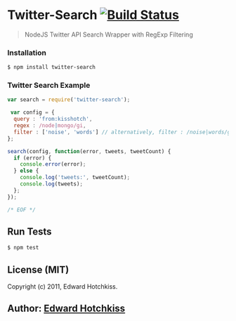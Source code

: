 
# Twitter-Search [![Build Status](https://secure.travis-ci.org/edwardhotchkiss/twitter-search.png)](http://travis-ci.org/edwardhotchkiss/twitter-search)

> NodeJS Twitter API Search Wrapper with RegExp Filtering

### Installation

```bash
$ npm install twitter-search
```

### Twitter Search Example

```javascript
var search = require('twitter-search');

 var config = {
  query : 'from:kisshotch',
  regex : /node|mongo/gi,
  filter : ['noise', 'words'] // alternatively, filter : /noise|words/gi
};

search(config, function(error, tweets, tweetCount) {
  if (error) {
    console.error(error);
  } else {
    console.log('tweets:', tweetCount);
    console.log(tweets);
  };
});

/* EOF */
```

## Run Tests

``` bash
$ npm test
```

## License (MIT)

Copyright (c) 2011, Edward Hotchkiss.

## Author: [Edward Hotchkiss][0]

[0]: http://ingklabs.com/